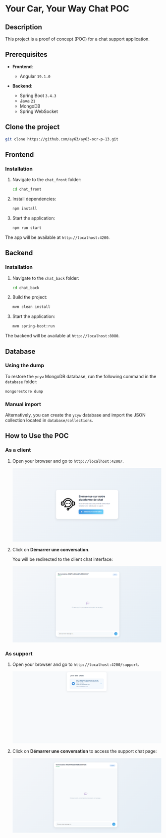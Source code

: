 # Your Car, Your Way Chat POC

## Description

This project is a proof of concept (POC) for a chat support application.

## Prerequisites

* **Frontend**:

  * Angular `19.1.0`

* **Backend**:

  * Spring Boot `3.4.3`
  * Java `21`
  * MongoDB
  * Spring WebSocket

 ## Clone the project 

```bash
git clone https://github.com/ay63/ay63-ocr-p-13.git
```
## Frontend

### Installation

1. Navigate to the `chat_front` folder:

   ```bash
   cd chat_front
   ```
2. Install dependencies:

   ```bash
   npm install
   ```
3. Start the application:

   ```bash
   npm run start
   ```

The app will be available at `http://localhost:4200`.

## Backend

### Installation

1. Navigate to the `chat_back` folder:

   ```bash
   cd chat_back
   ```
2. Build the project:

   ```bash
   mvn clean install
   ```
3. Start the application:

   ```bash
   mvn spring-boot:run
   ```

The backend will be available at `http://localhost:8080`.

## Database

### Using the dump

To restore the `ycyw` MongoDB database, run the following command in the `database` folder:

```bash
mongorestore dump
```

### Manual import

Alternatively, you can create the `ycyw` database and import the JSON collection located in `database/collections`.

## How to Use the POC

### As a client

1. Open your browser and go to `http://localhost:4200/`.

   ![Client home page](./resources/images/chat_client_home.png)

2. Click on **Démarrer une conversation**.

   You will be redirected to the client chat interface:

   ![Client chat](./resources/images/chat_client.png)

### As support

1. Open your browser and go to `http://localhost:4200/support`.

   ![Support list](./resources/images/chat_support_list.png)

2. Click on **Démarrer une conversation** to access the support chat page:

   ![Support chat page](./resources/images/chat_support_page.png)
